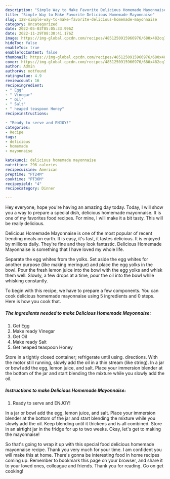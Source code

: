 ```yaml
---
description: "Simple Way to Make Favorite Delicious Homemade Mayonnaise"
title: "Simple Way to Make Favorite Delicious Homemade Mayonnaise"
slug: 128-simple-way-to-make-favorite-delicious-homemade-mayonnaise
category: Uncategorized
date: 2022-05-03T05:05:33.996Z
date: 2022-11-29T08:30:41.176Z
image: https://img-global.cpcdn.com/recipes/4851250915966976/680x482cq70/delicious-homemade-mayonnaise-recipe-main-photo.jpg
hideToc: false
enableToc: true
enableTocContent: false
thumbnail: https://img-global.cpcdn.com/recipes/4851250915966976/680x482cq70/delicious-homemade-mayonnaise-recipe-main-photo.jpg
cover: https://img-global.cpcdn.com/recipes/4851250915966976/680x482cq70/delicious-homemade-mayonnaise-recipe-main-photo.jpg
author: Admin
authorAv: notfound
ratingvalue: 4.9
reviewcount: 16
recipeingredient:
- " Egg"
- " Vinegar"
- " Oil"
- " Salt"
- " heaped teaspoon Honey"
recipeinstructions:

- "Ready to serve and ENJOY!"
categories:
- Recipe
tags:
- delicious
- homemade
- mayonnaise

katakunci: delicious homemade mayonnaise 
nutrition: 296 calories
recipecuisine: American
preptime: "PT24M"
cooktime: "PT36M"
recipeyield: "4"
recipecategory: Dinner

---
```



Hey everyone, hope you're having an amazing day today. Today, I will show you a way to prepare a special dish, delicious homemade mayonnaise. It is one of my favorites food recipes. For mine, I will make it a bit tasty. This will be really delicious.

Delicious Homemade Mayonnaise is one of the most popular of recent trending meals on earth. It is easy, it's fast, it tastes delicious. It is enjoyed by millions daily. They're fine and they look fantastic. Delicious Homemade Mayonnaise is something that I have loved my whole life.

Separate the egg whites from the yolks. Set aside the egg whites for another purpose (like making meringue) and place the egg yolks in the bowl. Pour the fresh lemon juice into the bowl with the egg yolks and whisk them well. Slowly, a few drops at a time, pour the oil into the bowl while whisking constantly.


To begin with this recipe, we have to prepare a few components. You can cook delicious homemade mayonnaise using 5 ingredients and 0 steps. Here is how you cook that.

<!--inarticleads1-->

##### The ingredients needed to make Delicious Homemade Mayonnaise:

1. Get  Egg
1. Make ready  Vinegar
1. Get  Oil
1. Make ready  Salt
1. Get  heaped teaspoon Honey


Store in a tightly closed container; refrigerate until using. directions. With the motor still running, slowly add the oil in a thin stream (like string). In a jar or bowl add the egg, lemon juice, and salt. Place your immersion blender at the bottom of the jar and start blending the mixture while you slowly add the oil. 

<!--inarticleads2-->

##### Instructions to make Delicious Homemade Mayonnaise:


1. Ready to serve and ENJOY!

In a jar or bowl add the egg, lemon juice, and salt. Place your immersion blender at the bottom of the jar and start blending the mixture while you slowly add the oil. Keep blending until it thickens and is all combined. Store in an airtight jar in the fridge for up to two weeks. Okay, let&#39;s get to making the mayonnaise! 

So that's going to wrap it up with this special food delicious homemade mayonnaise recipe. Thank you very much for your time. I am confident you will make this at home. There's gonna be interesting food in home recipes coming up. Remember to bookmark this page on your browser, and share it to your loved ones, colleague and friends. Thank you for reading. Go on get cooking!
